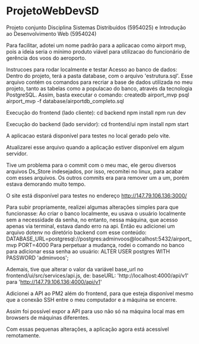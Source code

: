 # ProjetoWebDevSD
Projeto conjunto Disciplina Sistemas Distribuídos (5954025) e Introdução ao Desenvolvimento Web (5954024)

Para facilitar, adotei um nome padrão para a aplicacao como airport mvp, pois a ideia seria o mínimo produto
viável para utilizacao do funcionário de gerência dos voos do aeroporto.

Instrucoes para rodar localmente e testar
Acesso ao banco de dados:
Dentro do projeto, terá a pasta database, com o arquivo 'estrutura.sql'. Esse arquivo contém os comandos para recriar a base de dados utilizada no meu projeto, tanto as tabelas como a populacao do banco, através da tecnologia PostgreSQL. 
Assim, basta executar o comando:
createdb airport_mvp
psql airport_mvp -f database/airportdb_completo.sql

Execução do frontend (lado cliente):
cd backend
npm install
npm run dev

Execução do backend (lado servidor): 
cd frontend/ui
npm install
npm start

A aplicacao estará disponível para testes no local gerado pelo vite.

Atualizarei esse arquivo quando a aplicação estiver disponível em algum servidor.

Tive um problema para o commit com o meu mac, ele gerou diversos arquivos Ds_Store indesejados, por isso, recomitei no linux, para acabar com esses arquivos.
Os outros commits era para remover um a um, porém estava demorando muito tempo.

O site está disponível para testes no endereço http://147.79.106.136:3000/

Para subir propriamente, realizei algumas alterações simples para que funcionasse:
Ao criar o banco localmente, eu usava o usuário localmente sem a necessidade da senha, no entanto, nessa máquina, que acesso apenas via terminal, estava dando erro na api.
Então eu adicionei um arquivo dotenv no diretório backend com esse conteúdo:
DATABASE_URL=postgresql://postgres:adminvoos@localhost:5432/airport_mvp
PORT=4000
Para perpetuar a mudança, rodei o comando no banco para adicionar essa senha ao usuário:
ALTER USER postgres WITH PASSWORD 'adminvoos';

Ademais, tive que alterar o valor da variável base_url no frontend/ui/src/services/api.js, de:
baseURL: 'http://localhost:4000/api/v1'
para 'http://147.79.106.136:4000/api/v1'

Adicionei a API ao PM2 além do frontend, para que esteja disponível mesmo que a conexão SSH entre o meu computador e a máquina se encerre.



Assim foi possível expor a API para uso não só na máquina local mas em browsers de máquinas diferentes.

Com essas pequenas alterações, a aplicação agora está acessível remotamente.
